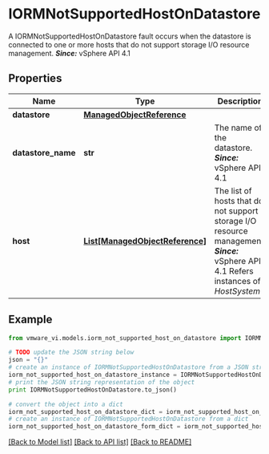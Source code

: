 # IORMNotSupportedHostOnDatastore

A IORMNotSupportedHostOnDatastore fault occurs when the datastore is connected to one or more hosts that do not support storage I/O resource management.  ***Since:*** vSphere API 4.1 

## Properties
Name | Type | Description | Notes
------------ | ------------- | ------------- | -------------
**datastore** | [**ManagedObjectReference**](ManagedObjectReference.md) |  | 
**datastore_name** | **str** | The name of the datastore.  ***Since:*** vSphere API 4.1  | 
**host** | [**List[ManagedObjectReference]**](ManagedObjectReference.md) | The list of hosts that do not support storage I/O resource management.  ***Since:*** vSphere API 4.1  Refers instances of *HostSystem*.  | [optional] 

## Example

```python
from vmware_vi.models.iorm_not_supported_host_on_datastore import IORMNotSupportedHostOnDatastore

# TODO update the JSON string below
json = "{}"
# create an instance of IORMNotSupportedHostOnDatastore from a JSON string
iorm_not_supported_host_on_datastore_instance = IORMNotSupportedHostOnDatastore.from_json(json)
# print the JSON string representation of the object
print IORMNotSupportedHostOnDatastore.to_json()

# convert the object into a dict
iorm_not_supported_host_on_datastore_dict = iorm_not_supported_host_on_datastore_instance.to_dict()
# create an instance of IORMNotSupportedHostOnDatastore from a dict
iorm_not_supported_host_on_datastore_form_dict = iorm_not_supported_host_on_datastore.from_dict(iorm_not_supported_host_on_datastore_dict)
```
[[Back to Model list]](../README.md#documentation-for-models) [[Back to API list]](../README.md#documentation-for-api-endpoints) [[Back to README]](../README.md)


